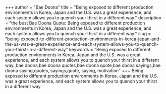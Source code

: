 +++
author = "Bae Doona"
title = "Being exposed to different production environments in Korea, Japan and the U.S. was a great experience, and each system allows you to quench your thirst in a different way."
description = "the best Bae Doona Quote: Being exposed to different production environments in Korea, Japan and the U.S. was a great experience, and each system allows you to quench your thirst in a different way."
slug = "being-exposed-to-different-production-environments-in-korea-japan-and-the-us-was-a-great-experience-and-each-system-allows-you-to-quench-your-thirst-in-a-different-way"
keywords = "Being exposed to different production environments in Korea, Japan and the U.S. was a great experience, and each system allows you to quench your thirst in a different way.,bae doona,bae doona quotes,bae doona quote,bae doona sayings,bae doona saying,quotes, sayings,quote, saying, motivation"
+++
Being exposed to different production environments in Korea, Japan and the U.S. was a great experience, and each system allows you to quench your thirst in a different way.
